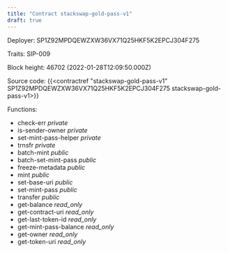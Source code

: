```yaml
---
title: "Contract stackswap-gold-pass-v1"
draft: true
---
```

Deployer: SP1Z92MPDQEWZXW36VX71Q25HKF5K2EPCJ304F275

Traits:
SIP-009 



Block height: 46702 (2022-01-28T12:09:50.000Z)

Source code: {{<contractref "stackswap-gold-pass-v1" SP1Z92MPDQEWZXW36VX71Q25HKF5K2EPCJ304F275 stackswap-gold-pass-v1>}}

Functions:

* check-err _private_
* is-sender-owner _private_
* set-mint-pass-helper _private_
* trnsfr _private_
* batch-mint _public_
* batch-set-mint-pass _public_
* freeze-metadata _public_
* mint _public_
* set-base-uri _public_
* set-mint-pass _public_
* transfer _public_
* get-balance _read_only_
* get-contract-uri _read_only_
* get-last-token-id _read_only_
* get-mint-pass-balance _read_only_
* get-owner _read_only_
* get-token-uri _read_only_

